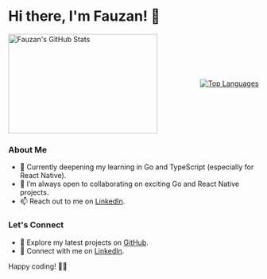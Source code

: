 # Hi there, I'm Fauzan! 👋

<div style="display: flex; justify-content: space-between; flex-direction: row; align-items: center;">

  <!-- Left Section: GitHub Stats -->
  <div>
    <a href="https://github.com/anuraghazra/github-readme-stats">
      <img src="https://github-readme-stats.vercel.app/api?username=takamanu&show_icons=true&theme=tokyonight" height="200" width="300" alt="Fauzan's GitHub Stats">
    </a>
  </div>

  <!-- Right Section: Top Languages -->
  <div>
    <a href="https://github.com/anuraghazra/github-readme-stats">
      <img src="https://github-readme-stats.vercel.app/api/top-langs?username=takamanu&show_icons=true&locale=en&layout=compact&theme=tokyonight" alt="Top Languages">
    </a>
  </div>

</div>


<!--div style="display: flex; justify-content: space-between; align-items: center;">
  <div>
    <a href="https://github.com/anuraghazra/github-readme-stats">
      <img src="https://github-readme-stats.vercel.app/api?username=takamanu&show_icons=true&theme=tokyonight" height="200" width="500" alt="Fauzan's GitHub Stats">
    </a>
  </div>

  <div>
    <img src="https://github-readme-stats.vercel.app/api/top-langs?username=takamanu&show_icons=true&locale=en&layout=compact&theme=tokyonight" href="https://github.com/anuraghazra/github-readme-stats" alt="Top Languages">
  </div>


</div-->

  <!--div>
    <a href="https://komarev.com/ghpvc">
      <img src="https://komarev.com/ghpvc/?username=takamanu&label=Profile%20views&color=0e75b6&style=flat" alt="Profile Views">
    </a>
  </div-->

### About Me
- 🌱 Currently deepening my learning in Go and TypeScript (especially for React Native).
- 👯 I’m always open to collaborating on exciting Go and React Native projects.
- 📫 Reach out to me on [LinkedIn](https://www.linkedin.com/in/fauzan-ali-vijsma-720704b2).



### Let's Connect
- 🚀 Explore my latest projects on [GitHub](https://github.com/takamanu).
- 💬 Connect with me on [LinkedIn](https://www.linkedin.com/in/fauzan-ali-vijsma-720704b2).
<!--- 🌐 Visit my [Portfolio](https://yourportfolio.com) for more about me and my work.-->

Happy coding! 🚀✨

<!--
**takamanu/takamanu** is a ✨ _special_ ✨ repository because its `README.md` (this file) appears on your GitHub profile.

Here are some ideas to get you started:

- 🔭 I’m currently working on ...
- 😄 Pronouns: ...
- ⚡ Fun fact: ...
- 💬 Ask me about anything

-->
